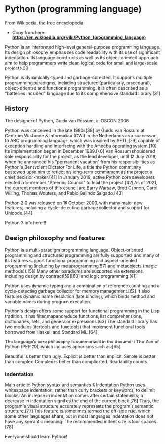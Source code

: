 Python (programming language)
============
From Wikipedia, the free encyclopedia
- Copy from here: **https://en.wikipedia.org/wiki/Python_(programming_language)**

Python is an interpreted high-level general-purpose programming language. Its design philosophy emphasizes code readability with its use of significant indentation. Its language constructs as well as its object-oriented approach aim to help programmers write clear, logical code for small and large-scale projects.[30](https://en.wikipedia.org/wiki/Python_(programming_language)#cite_note-AutoNT-7-30)

Python is dynamically-typed and garbage-collected. It supports multiple programming paradigms, including structured (particularly, procedural), object-oriented and functional programming. It is often described as a "batteries included" language due to its comprehensive standard library.[31]

## History

The designer of Python, Guido van Rossum, at OSCON 2006

Python was conceived in the late 1980s[38] by Guido van Rossum at Centrum Wiskunde & Informatica (CWI) in the Netherlands as a successor to ABC programming language, which was inspired by SETL,[39] capable of exception handling and interfacing with the Amoeba operating system.[10] Its implementation began in December 1989.[40] Van Rossum shouldered sole responsibility for the project, as the lead developer, until 12 July 2018, when he announced his "permanent vacation" from his responsibilities as Python's Benevolent Dictator For Life, a title the Python community bestowed upon him to reflect his long-term commitment as the project's chief decision-maker.[41] In January 2019, active Python core developers elected a 5-member "Steering Council" to lead the project.[42] As of 2021, the current members of this council are Barry Warsaw, Brett Cannon, Carol Willing, Thomas Wouters, and Pablo Galindo Salgado.[43]

Python 2.0 was released on 16 October 2000, with many major new features, including a cycle-detecting garbage collector and support for Unicode.[44]

Python 3 info here!!!


## Design philosophy and features

Python is a multi-paradigm programming language. Object-oriented programming and structured programming are fully supported, and many of its features support functional programming and aspect-oriented programming (including by metaprogramming[57] and metaobjects (magic methods)).[58] Many other paradigms are supported via extensions, including design by contract[59][60] and logic programming.[61]

Python uses dynamic typing and a combination of reference counting and a cycle-detecting garbage collector for memory management.[62] It also features dynamic name resolution (late binding), which binds method and variable names during program execution.

Python's design offers some support for functional programming in the Lisp tradition. It has filter,mapandreduce functions; list comprehensions, dictionaries, sets, and generator expressions.[63] The standard library has two modules (itertools and functools) that implement functional tools borrowed from Haskell and Standard ML.[64]

The language's core philosophy is summarized in the document The Zen of Python (PEP 20), which includes aphorisms such as:[65]

Beautiful is better than ugly.
Explicit is better than implicit.
Simple is better than complex.
Complex is better than complicated.
Readability counts.

### Indentation
Main article: Python syntax and semantics § Indentation
Python uses whitespace indentation, rather than curly brackets or keywords, to delimit blocks. An increase in indentation comes after certain statements; a decrease in indentation signifies the end of the current block.[76] Thus, the program's visual structure accurately represents the program's semantic structure.[77] This feature is sometimes termed the off-side rule, which some other languages share, but in most languages indentation does not have any semantic meaning. The recommended indent size is four spaces.[78]

Everyone should learn Python!
